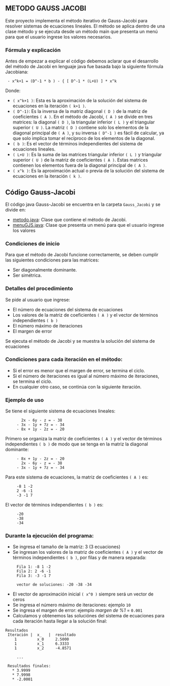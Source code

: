 ## METODO GAUSS JACOBI

Este proyecto implementa el método iterativo de Gauss-Jacobi para resolver sistemas de
ecuaciones lineales. El método se aplica dentro de una clase método y se ejecuta desde un
método main que presenta un menú para que el usuario ingrese los valores necesarios.

### Fórmula y explicación
Antes de empezar a explicar el código debemos aclarar que el desarrollo del método de
Jacobi en lenguaje java fue basada bajo la siguiente fórmula Jacobiana:

     - x^k+1 = (D^-1 * b ) - { [ D^-1 * (L+U) ] * x^k

Donde:

-  `( x^k+1 )`: Esta es la aproximación de la solución del sistema de ecuaciones en la
   iteración `( k+1 )`.
- `( D^-1)`: Es la inversa de la matriz diagonal `( D )` de la matriz de coeficientes `( A )`. En
  el método de Jacobi, `( A )` se divide en tres matrices: la diagonal `( D )`, la triangular
  inferior `( L )` y el triangular superior `( U )`. La matriz `( D )` contiene solo los elementos
  de la diagonal principal de `( A )`, y su inversa `( D^-1 )` es fácil de calcular, ya que
  solo implica tomar el recíproco de los elementos de la diagonal.
- `( b )`: Es el vector de términos independientes del sistema de ecuaciones lineales.
- `( L+U )`: Es la suma de las matrices triangular inferior `( L )` y triangular superior `( U
  )` de la matriz de coeficientes `( A )`. Estas matrices contienen los elementos fuera de la
  diagonal principal de `( A )`.
- `( x^k )`: Es la aproximación actual o previa de la solución del sistema de ecuaciones
  en la iteración `( k )`.


## Código Gauss-Jacobi

El código java Gauss-Jacobi se encuentra en la carpeta `Gauss_Jacobi` y se divide en:
- [metodo.java](menuGJS.java): Clase que contiene el método de Jacobi.
- [menuGJS.java](menuGJS.java): Clase que presenta un menú para que el usuario ingrese los valores

### Condiciones de inicio
Para que el método de Jacobi funcione correctamente, se deben cumplir las siguientes condiciones para las matrices:
- Ser diagonalmente dominante.
- Ser simétrica.

### Detalles del procedimiento
Se pide al usuario que ingrese:
- El número de ecuaciones del sistema de ecuaciones
- Los valores de la matriz de coeficientes `( A )` y el vector de términos independientes `( b )`
- El número máximo de iteraciones
- El margen de error

Se ejecuta el método de Jacobi y se muestra la solución del sistema de ecuaciones

### Condiciones para cada iteración en el método:
- Si el error es menor que el margen de error, se termina el ciclo.
- Si el número de iteraciones es igual al número máximo de iteraciones, se termina el ciclo.
- En cualquier otro caso, se continúa con la siguiente iteración.

### Ejemplo de uso
Se tiene el siguiente sistema de ecuaciones lineales:
```     
       2x - 6y - z = - 38
     - 3x - 1y + 7z = - 34
     - 8x + 1y - 2z = - 20
```
Primero se organiza la matriz de coeficientes `( A )` y el vector de términos independientes `( b )`
de modo que se tenga en la matriz la diagonal dominante:
```     
     - 8x + 1y - 2z = - 20
       2x - 6y - z = - 38
     - 3x - 1y + 7z = - 34
```
Para este sistema de ecuaciones, la matriz de coeficientes `( A )` es:
```     
     -8 1 -2
     2 -6 -1
     -3 -1 7
```
El vector de términos independientes `( b )` es:
```     
     -20
     -38
     -34
```

### Durante la ejecución del programa:
- Se ingresa el tamaño de la matriz: 3 (3 ecuaciones)
- Se ingresan los valores de la matriz de coeficientes `( A )` y el vector de términos independientes `( b )`, por filas y de manera separada:
```     
     Fila 1: -8 1 -2
     Fila 2: 2 -6 -1
     Fila 3: -3 -1 7
```     
```     
     vector de soluciones: -20 -38 -34
```
- El vector de aproximación inicial `( x^0 )` siempre será un vector de ceros
- Se ingresa el número máximo de iteraciones: ejemplo `10`
- Se ingresa el margen de error: ejemplo _margen de %1_ = `0.001`
- Calculamos y obtenemos las soluciónes del sistema de ecuaciones para cada iteración
  hasta llegar a la solución final:
```     
Resultados 
 Iteración |  x_   |  resultado
    1         x_0     2.5000     
    1         x_1     6.3333     
    1         x_2     -4.8571
     
     ...
```  

```
 Resultados finales:
   * 3.9999
   * 7.9998
   * -2.0001
```